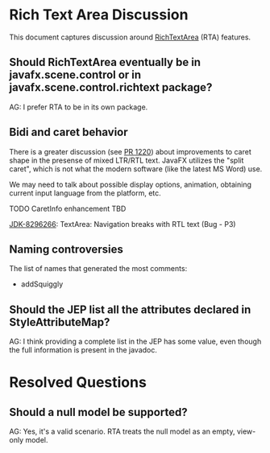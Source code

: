 # Rich Text Area Discussion

This document captures discussion around [RichTextArea](RichTextArea.md) (RTA) features.




## Should RichTextArea eventually be in javafx.scene.control or in javafx.scene.control.richtext package?

AG: I prefer RTA to be in its own package.



## Bidi and caret behavior

There is a greater discussion (see [PR 1220](https://github.com/openjdk/jfx/pull/1220#issuecomment-1770459622)) about improvements to caret shape in the presense of mixed LTR/RTL text.  JavaFX utilizes the "split caret", which is not what the modern software
(like the latest MS Word) use.

We may need to talk about possible display options, animation, obtaining current input language from the platform, etc.

TODO CaretInfo enhancement TBD

[JDK-8296266](https://bugs.openjdk.org/browse/JDK-8296266): TextArea: Navigation breaks with RTL text (Bug - P3)




## Naming controversies

The list of names that generated the most comments:

- addSquiggly



## Should the JEP list all the attributes declared in StyleAttributeMap?

AG: I think providing a complete list in the JEP has some value, even though the full information is present 
in the javadoc.




# Resolved Questions

## Should a null model be supported?

AG: Yes, it's a valid scenario.  RTA treats the null model as an empty, view-only model.

